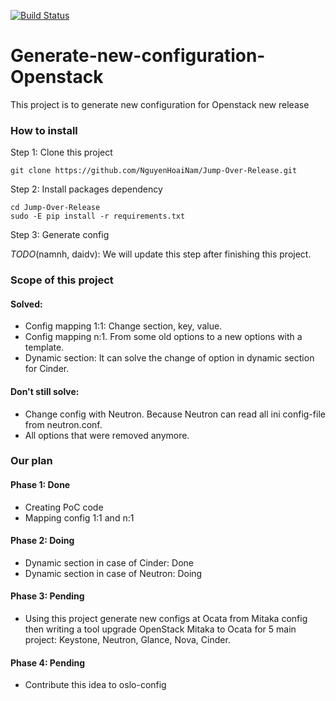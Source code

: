 [![Build Status](https://travis-ci.org/NguyenHoaiNam/Jump-Over-Release.svg?branch=master)](https://travis-ci.org/NguyenHoaiNam/Jump-Over-Release)
# Generate-new-configuration-Openstack
This project is to generate new configuration for Openstack new release

### How to install

Step 1: Clone this project

```
git clone https://github.com/NguyenHoaiNam/Jump-Over-Release.git
```

Step 2: Install packages dependency

```
cd Jump-Over-Release
sudo -E pip install -r requirements.txt
```

Step 3: Generate config

*TODO*(namnh, daidv): We will update this step after finishing this project.


### Scope of this project

#### Solved:

- Config mapping 1:1: Change section, key, value.
- Config mapping n:1. From some old options to a new options with a template.
- Dynamic section: It can solve the change of option in dynamic section for Cinder.

#### Don't still solve:
- Change config with Neutron. Because Neutron can read all ini config-file from neutron.conf.
- All options that were removed anymore.


### Our plan

#### Phase 1: Done
- Creating PoC code
- Mapping config 1:1 and n:1

#### Phase 2: Doing
- Dynamic section in case of Cinder: Done
- Dynamic section in case of Neutron: Doing

#### Phase 3: Pending
- Using this project generate new configs at Ocata from Mitaka config then writing a tool upgrade OpenStack Mitaka to Ocata for 5 main project: Keystone, Neutron, Glance, Nova, Cinder.


#### Phase 4: Pending
- Contribute this idea to oslo-config
